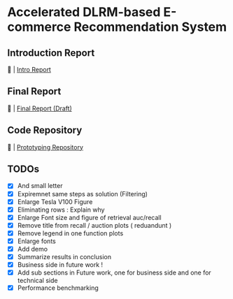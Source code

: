 # Accelerated DLRM-based E-commerce Recommendation System

## Introduction Report

🔗 | [Intro Report](docs/Report/intro_report.pdf)

## Final Report

🔗 | [Final Report (Draft)](docs/Report/final_report_draft.pdf)

## Code Repository

🔗 | [Prototyping Repository](https://github.com/ibraheemalayan/RecommendationSystemPrototype)

## TODOs

- [x] And small letter
- [x] Expiremnet same steps as solution (Filtering)
- [x] Enlarge Tesla V100 Figure
- [x] Eliminating rows : Explain why
- [x] Enlarge Font size and figure of retrieval auc/recall
- [x] Remove title from recall / auction plots ( reduandunt )
- [x] Remove legend in one function plots
- [x] Enlarge fonts
- [x] Add demo
- [x] Summarize results in conclusion
- [x] Business side in future work !
- [x] Add sub sections in Future work, one for business side and one for technical side
- [x] Performance benchmarking
